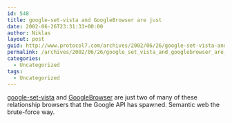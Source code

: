 ```yaml
---
id: 548
title: google-set-vista and GoogleBrowser are just
date: 2002-06-26T23:31:33+00:00
author: Niklas
layout: post
guid: http://www.protocol7.com/archives/2002/06/26/google-set-vista-and-googlebrowser-are-just/
permalink: /archives/2002/06/26/google_set_vista_and_googlebrowser_are_just/
categories:
  - Uncategorized
tags:
  - Uncategorized
---
```

<div class='microid-104e4f7664b18cdde9ff76a46203bcb0178dcf65'>
  <p>
    <a href="http://www.langreiter.com/space/google-set-vista">google-set-vista</a> and <a href="http://www.touchgraph.com/TGGoogleBrowser.html">GoogleBrowser</a> are just two of many of these relationship browsers that the Google API has spawned. Semantic web the brute-force way.
  </p>
</div>
